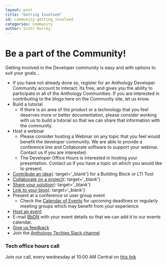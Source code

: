 ```yaml
---
layout: post
title: "Getting Involved"
id: community-getting_involved
categories: Community
author: Scott Hurrey
---
```


# Be a part of the Community!

Getting involved in the Developer community is easy and with options to suit your goals…

- If you have not already done so, register for an Anthology Developer Community account to interact. Its free, and gives you the ability to participate in all of the Anthology Communities. If you are interested in contributing to the blogs here on the Community site, let us know.
- Build a tutorial
  - If there is an area of the product or a technology that you feel deserves more or better documentation, please consider working with us to build a tutorial so that we can share that information with the community.
- Host a webinar
  - Please consider hosting a Webinar on any topic that you feel would benefit the developer community. We are able to provide a conference line and Collaborate software to support your webinar. Contact us if you are interested.
  - The Developer Office Hours is interested in hosting your presentation. Contact us if you have a topic on which you would like to present.
- [Contribute an idea](https://community.anthology.com/developers){: target='\_blank'} for a Building Block or LTI Tool
- [Collaborate on a project](https://github.com/oscelot){: target='\_blank'}
- [Share your solution](https://github.com/oscelot){: target='\_blank'}
- [Link to your blog](https://community.anthology.com/developers){: target='\_blank'}
- Present at a conference or user group event
  - Check the [Calendar of Events](https://community.anthology.com/developers) for upcoming deadlines or regularly meeting groups which may benefit from your experience
- [Host an event](mailto:bbpartnerteam@anthology.com)
- E-mail [BbDN](mailto:bbpartnerteam@anthology.com) with your event details so that we can add it to our events calendar.
- [Give us feedback](mailto:developers@anthology.com)
- Join the [Anthology Techies Slack channel](https://join.slack.com/t/blackboardtechies/shared_invite/)

### Tech office hours call

Join our call, every wednesday at 10:00 AM Central on [this link](https://bit.ly/technical-office-hours)

